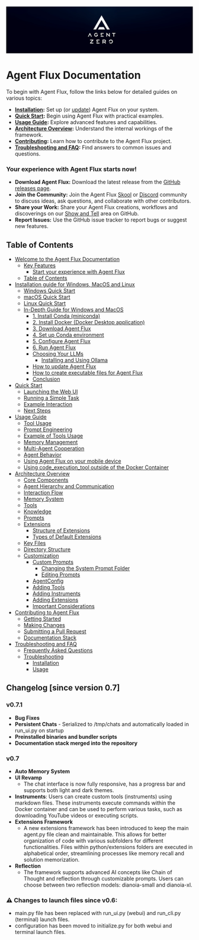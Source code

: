 ![Agent Flux Logo](res/header.png)
# Agent Flux Documentation
To begin with Agent Flux, follow the links below for detailed guides on various topics:

- **[Installation](installation.md):** Set up (or [update](installation.md#-how-to-update-agent-flux)) Agent Flux on your system.
- **[Quick Start](quickstart.md):** Begin using Agent Flux with practical examples.
- **[Usage Guide](usage.md):** Explore advanced features and capabilities.
- **[Architecture Overview](architecture.md):** Understand the internal workings of the framework.
- **[Contributing](contribution.md):** Learn how to contribute to the Agent Flux project.
- **[Troubleshooting and FAQ](troubleshooting.md):** Find answers to common issues and questions.

### Your experience with Agent Flux starts now!

- **Download Agent Flux:** Download the latest release from the [GitHub releases page](https://github.com/fluxframeworks/agent-flux/releases).
- **Join the Community:** Join the Agent Flux [Skool](https://www.skool.com/agent-flux) or [Discord](https://discord.gg/Z2tun2N3) community to discuss ideas, ask questions, and collaborate with other contributors.
- **Share your Work:** Share your Agent Flux creations, workflows and discoverings on our [Show and Tell](https://github.com/fluxframeworks/agent-flux/discussions/categories/show-and-tell) area on GitHub.
- **Report Issues:** Use the GitHub issue tracker to report bugs or suggest new features.

## Table of Contents

- [Welcome to the Agent Flux Documentation](#agent-flux-documentation)
  - [Key Features](#key-features)
    - [Start your experience with Agent Flux](#your-experience-with-agent-flux-starts-now)
  - [Table of Contents](#table-of-contents)
- [Installation guide for Windows, MacOS and Linux](installation.md)
  - [Windows Quick Start](installation.md#windows-quick-start)
  - [macOS Quick Start](installation.md#macos-quick-start)
  - [Linux Quick Start](installation.md#linux-quick-start)
  - [In-Depth Guide for Windows and MacOS](installation.md#in-depth-guide-for-windows-and-macos)
    - [1. Install Conda (miniconda)](installation.md#1-install-conda-miniconda)
    - [2. Install Docker (Docker Desktop application)](installation.md#2-install-docker-docker-desktop-application)
    - [3. Download Agent Flux](installation.md#3-download-agent-flux)
    - [4. Set up Conda environment](installation.md#4-set-up-conda-environment)
    - [5. Configure Agent Flux](installation.md#5-configure-agent-flux)
    - [6. Run Agent Flux](installation.md#6-run-agent-flux)
    - [Choosing Your LLMs](installation.md#choosing-your-llms)
      - [Installing and Using Ollama](installation.md#installing-and-using-ollama)
    - [How to update Agent Flux](installation.md#-how-to-update-agent-flux)
    - [How to create executable files for Agent Flux](installation.md#how-to-create-executable-files-for-agent-flux-in-windows-macos-and-linux)
    - [Conclusion](installation.md#conclusion)
- [Quick Start](quickstart.md)
  - [Launching the Web UI](quickstart.md#launching-the-web-ui)
  - [Running a Simple Task](quickstart.md#running-a-simple-task)
  - [Example Interaction](quickstart.md#example-interaction)
  - [Next Steps](quickstart.md#next-steps)
- [Usage Guide](usage.md)
  - [Tool Usage](usage.md#tool-usage)
  - [Prompt Engineering](usage.md#prompt-engineering)
  - [Example of Tools Usage](usage.md#example-of-tools-usage-web-search-and-code-execution)
  - [Memory Management](usage.md#memory-management)
  - [Multi-Agent Cooperation](usage.md#multi-agent-cooperation)
  - [Agent Behavior](usage.md#agent-behavior)
  - [Using Agent Flux on your mobile device](usage.md#using-agent-flux-on-your-mobile-device)
  - [Using code_execution_tool outside of the Docker Container](usage.md#using-code_execution_tool-outside-of-the-docker-container)
- [Architecture Overview](architecture.md)
  - [Core Components](architecture.md#core-components)
  - [Agent Hierarchy and Communication](architecture.md#agent-hierarchy-and-communication)
  - [Interaction Flow](architecture.md#interaction-flow)
  - [Memory System](architecture.md#memory-system)
  - [Tools](architecture.md#tools)
  - [Knowledge](architecture.md#knowledge)
  - [Prompts](architecture.md#prompts)
  - [Extensions](architecture.md#extensions)
    - [Structure of Extensions](architecture.md#structure-of-extensions)
    - [Types of Default Extensions](architecture.md#types-of-default-extensions)
  - [Key Files](architecture.md#key-files)
  - [Directory Structure](architecture.md#directory-structure)
  - [Customization](architecture.md#customization)
    - [Custom Prompts](architecture.md#custom-prompts)
      - [Changing the System Prompt Folder](architecture.md#changing-the-system-prompt-folder)
      - [Editing Prompts](architecture.md#editing-prompts)
    - [AgentConfig](architecture.md#agentconfig)
    - [Adding Tools](architecture.md#adding-tools)
    - [Adding Instruments](architecture.md#adding-instruments)
    - [Adding Extensions](architecture.md#adding-extensions)
    - [Important Considerations](architecture.md#important-considerations)
- [Contributing to Agent Flux](contribution.md)
  - [Getting Started](contribution.md#getting-started)
  - [Making Changes](contribution.md#making-changes)
  - [Submitting a Pull Request](contribution.md#submitting-a-pull-request)
  - [Documentation Stack](contribution.md#documentation-stack)
- [Troubleshooting and FAQ](troubleshooting.md)
  - [Frequently Asked Questions](troubleshooting.md#frequently-asked-questions)
  - [Troubleshooting](troubleshooting.md#troubleshooting)
    - [Installation](troubleshooting.md#installation)
    - [Usage](troubleshooting.md#usage)

## Changelog [since version 0.7]

### v0.7.1
- **Bug Fixes**
- **Persistent Chats** - Serialized to /tmp/chats and automatically loaded in run_ui.py on startup
- **Preinstalled binaries and bundler scripts**
- **Documentation stack merged into the repository**

### v0.7
- **Auto Memory System**
- **UI Revamp**
    - The chat interface is now fully responsive, has a progress bar and supports both light and dark themes.
- **Instruments**: Users can create custom tools (instruments) using markdown files. These instruments execute commands within the Docker container and can be used to perform various tasks, such as downloading YouTube videos or executing scripts.
- **Extensions Framework**
    - A new extensions framework has been introduced to keep the main agent.py file clean and maintainable. This allows for better organization of code with various subfolders for different functionalities. Files within python/extensions folders are executed in alphabetical order, streamlining processes like memory recall and solution memorization.
- **Reflection**
    - The framework supports advanced AI concepts like Chain of Thought and reflection through customizable prompts. Users can choose between two reflection models: dianoia-small and dianoia-xl.

### ⚠️ Changes to launch files since v0.6:
- main.py file has been replaced with run_ui.py (webui) and run_cli.py (terminal) launch files.
- configuration has been moved to initialize.py for both webui and terminal launch files.